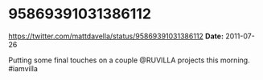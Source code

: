 # 95869391031386112
https://twitter.com/mattdavella/status/95869391031386112
**Date:** 2011-07-26

Putting some final touches on a couple @RUVILLA projects this morning. #iamvilla

